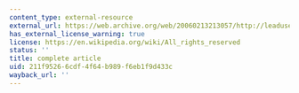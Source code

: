 ```yaml
---
content_type: external-resource
external_url: https://web.archive.org/web/20060213213057/http://leaduser.com/introductory_article_and_online_video.html
has_external_license_warning: true
license: https://en.wikipedia.org/wiki/All_rights_reserved
status: ''
title: complete article
uid: 211f9526-6cdf-4f64-b989-f6eb1f9d433c
wayback_url: ''
---
```

